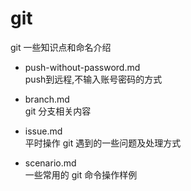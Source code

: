 # git
git 一些知识点和命名介绍

- push-without-password.md  
push到远程,不输入账号密码的方式

- branch.md  
git 分支相关内容  

- issue.md  
平时操作 git 遇到的一些问题及处理方式

- scenario.md  
一些常用的 git 命令操作样例
